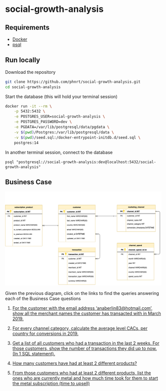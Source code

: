 # social-growth-analysis

## Requirements 

- [Docker](https://docs.docker.com/get-docker/)
- [psql](https://www.timescale.com/blog/how-to-install-psql-on-mac-ubuntu-debian-windows/)

## Run locally

Download the repository

```bash
git clone https://github.com/phnrt/social-growth-analysis.git
cd social-growth-analysis
```

Start the database (this will hold your terminal session)

```bash
docker run -it --rm \
    -p 5432:5432 \
    -e POSTGRES_USER=social-growth-analysis \
    -e POSTGRES_PASSWORD=dev \
    -e PGDATA=/var/lib/postgresql/data/pgdata \
    -v $(pwd)/Postgres:/var/lib/postgresql/data \
    -v $(pwd)/seed.sql:/docker-entrypoint-initdb.d/seed.sql \
    postgres:14
```

In another terminal session, connect to the database

```
psql "postgresql://social-growth-analysis:dev@localhost:5432/social-growth-analysis"
```
## Business Case

![Database UML Diagram](./database-uml.png "Business Case Database UML Diagram")

Given the previous diagram, click on the links to find the queries answering each of the Business Case questions

1. [For the customer with the email address ‘anaberlin83@hotmail.com’, show all the merchant names the customer has transacted with in March 2019.](https://github.com/phnrt/social-growth-analysis/blob/188a45955c631ee9e7e3f78ec79f0b516262b97d/business-case-answers.sql#L3-L11)
   
2. [For every channel category, calculate the average level CACs, per country for conversions in 2019.](https://github.com/phnrt/social-growth-analysis/blob/188a45955c631ee9e7e3f78ec79f0b516262b97d/business-case-answers.sql#L14-L32)
   
3. [Get a list of all customers who had a transaction in the last 2 weeks. For those customers, show the number of transactions they did up to now. (In 1 SQL statement).](https://github.com/phnrt/social-growth-analysis/blob/188a45955c631ee9e7e3f78ec79f0b516262b97d/business-case-answers.sql#L34-L47)
   
4. [How many customers have had at least 2 different products?](https://github.com/phnrt/social-growth-analysis/blob/188a45955c631ee9e7e3f78ec79f0b516262b97d/business-case-answers.sql#L49-L60)
   
5. [From those customers who had at least 2 different products, list the ones who are currently metal and how much time took for them to start the metal subscription (time to upsell)](https://github.com/phnrt/social-growth-analysis/blob/188a45955c631ee9e7e3f78ec79f0b516262b97d/business-case-answers.sql#L62-L88)